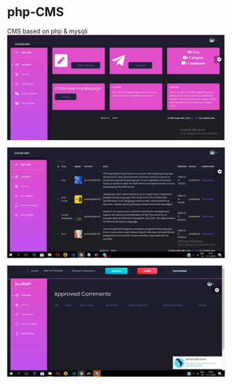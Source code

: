 # php-CMS
CMS based on php &amp; mysqli
![Dashboard](https://github.com/gmpravin/php-CMS/blob/master/photo_2019-04-30_19-14-41.jpg)

![Manage post](https://github.com/gmpravin/php-CMS/blob/master/photo_2019-04-30_19-15-26.jpg)

![Commands](https://github.com/gmpravin/php-CMS/blob/master/photo_2019-04-30_19-15-46.jpg)


